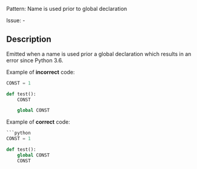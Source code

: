Pattern: Name is used prior to global declaration

Issue: -

## Description

Emitted when a name is used prior a global declaration which results in an error since Python 3.6.


Example of **incorrect** code:

```python
CONST = 1

def test():
    CONST

    global CONST
```

Example of **correct** code:

```python
```python
CONST = 1

def test():
    global CONST
    CONST
```
